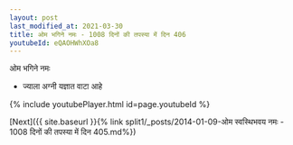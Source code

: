 ```yaml
---
layout: post
last_modified_at: 2021-03-30
title: ओम भगिने नमः - 1008 दिनों की तपस्या में दिन 406
youtubeId: eQAOHWhXOa8
---
```

 
 
 ओम भगिने नमः  
 
 -  ज्याला अग्नी यज्ञात वाटा आहे 
 
  
 
  
 
 
 
 
 
 


{% include youtubePlayer.html id=page.youtubeId %}
 
[Next]({{ site.baseurl }}{% link  split1/_posts/2014-01-09-ओम स्वस्थिभवय नमः - 1008 दिनों की तपस्या में दिन 405.md%})
 
